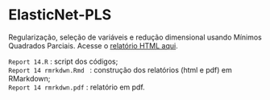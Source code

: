# ElasticNet-PLS

Regularização, seleção de variáveis e redução dimensional usando Mínimos Quadrados Parciais.
Acesse o [relatório HTML aqui](https://heitorgabriel.github.io/ElasticNet-PLS/).



`Report 14.R` : script dos códigos;   
`Report 14 rmrkdwn.Rmd ` : construção dos relatórios (html e pdf) em RMarkdown;   
`Report 14 rmrkdwn.pdf` : relatório em pdf.   
